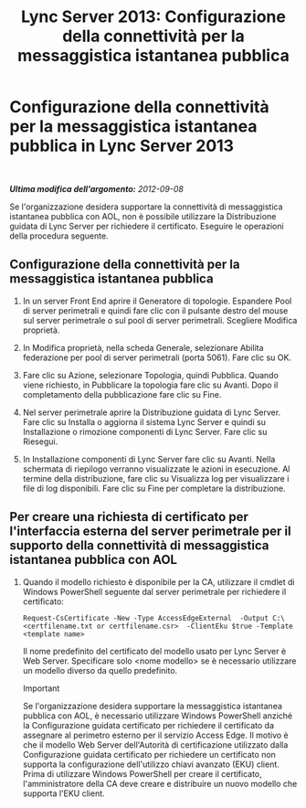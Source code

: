 ﻿---
title: 'Lync Server 2013: Configurazione della connettività per la messaggistica istantanea pubblica'
TOCTitle: Configurazione della connettività per la messaggistica istantanea pubblica
ms:assetid: 816dea2a-96fa-4a36-b6c2-a9402675868b
ms:mtpsurl: https://technet.microsoft.com/it-it/library/JJ205041(v=OCS.15)
ms:contentKeyID: 49301149
ms.date: 08/24/2015
mtps_version: v=OCS.15
ms.translationtype: HT
---

# Configurazione della connettività per la messaggistica istantanea pubblica in Lync Server 2013

 

_**Ultima modifica dell'argomento:** 2012-09-08_

Se l'organizzazione desidera supportare la connettività di messaggistica istantanea pubblica con AOL, non è possibile utilizzare la Distribuzione guidata di Lync Server per richiedere il certificato. Eseguire le operazioni della procedura seguente.

## Configurazione della connettività per la messaggistica istantanea pubblica

1.  In un server Front End aprire il Generatore di topologie. Espandere Pool di server perimetrali e quindi fare clic con il pulsante destro del mouse sul server perimetrale o sul pool di server perimetrali. Scegliere Modifica proprietà.

2.  In Modifica proprietà, nella scheda Generale, selezionare Abilita federazione per pool di server perimetrali (porta 5061). Fare clic su OK.

3.  Fare clic su Azione, selezionare Topologia, quindi Pubblica. Quando viene richiesto, in Pubblicare la topologia fare clic su Avanti. Dopo il completamento della pubblicazione fare clic su Fine.

4.  Nel server perimetrale aprire la Distribuzione guidata di Lync Server. Fare clic su Installa o aggiorna il sistema Lync Server e quindi su Installazione o rimozione componenti di Lync Server. Fare clic su Riesegui.

5.  In Installazione componenti di Lync Server fare clic su Avanti. Nella schermata di riepilogo verranno visualizzate le azioni in esecuzione. Al termine della distribuzione, fare clic su Visualizza log per visualizzare i file di log disponibili. Fare clic su Fine per completare la distribuzione.

## Per creare una richiesta di certificato per l'interfaccia esterna del server perimetrale per il supporto della connettività di messaggistica istantanea pubblica con AOL

1.  Quando il modello richiesto è disponibile per la CA, utilizzare il cmdlet di Windows PowerShell seguente dal server perimetrale per richiedere il certificato:
    
        Request-CsCertificate -New -Type AccessEdgeExternal  -Output C:\ <certfilename.txt or certfilename.csr>  -ClientEku $true -Template <template name>
    
    Il nome predefinito del certificato del modello usato per Lync Server è Web Server. Specificare solo \<nome modello\> se è necessario utilizzare un modello diverso da quello predefinito.
    
    > [!important]  
    > Se l'organizzazione desidera supportare la messaggistica istantanea pubblica con AOL, è necessario utilizzare Windows PowerShell anziché la Configurazione guidata certificato per richiedere il certificato da assegnare al perimetro esterno per il servizio Access Edge. Il motivo è che il modello Web Server dell'Autorità di certificazione utilizzato dalla Configurazione guidata certificato per richiedere un certificato non supporta la configurazione dell'utilizzo chiavi avanzato (EKU) client. Prima di utilizzare Windows PowerShell per creare il certificato, l'amministratore della CA deve creare e distribuire un nuovo modello che supporta l'EKU client.
